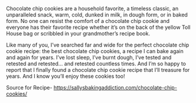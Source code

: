 Chocolate chip cookies are a household favorite, a timeless classic, an unparalleled snack, warm, cold, dunked in milk, in dough form, or in baked form. No one can resist the comfort of a chocolate chip cookie and everyone has their favorite recipe whether it’s on the back of the yellow Toll House bag or scribbled in your grandmother’s recipe book.

Like many of you, I’ve searched far and wide for the perfect chocolate chip cookie recipe: the best chocolate chip cookies, a recipe I can bake again and again for years. I’ve lost sleep, I’ve burnt dough, I’ve tested and retested and retested… and retested countless times. And I’m so happy to report that I finally found a chocolate chip cookie recipe that I’ll treasure for years. And I know you’ll enjoy these cookies too!

Source for Recipe- https://sallysbakingaddiction.com/chocolate-chip-cookies/